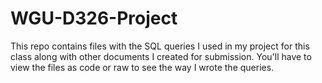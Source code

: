 # WGU-D326-Project
This repo contains files with the SQL queries I used in my project for this class along with other documents I created for submission.
You'll have to view the files as code or raw to see the way I wrote the queries.
